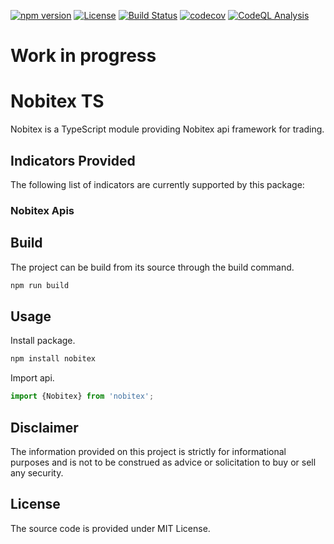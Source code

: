 [![npm version](https://badge.fury.io/js/nobitex.svg)](https://badge.fury.io/js/nobitex)
[![License](https://img.shields.io/badge/License-MIT-blue.svg)](https://opensource.org/licenses/MIT)
[![Build Status](https://github.com/TheServat/nobitex/actions/workflows/ci.yml/badge.svg)](https://github.com/TheServat/nobitex/actions/workflows/ci.yml)
[![codecov](https://codecov.io/gh/TheServat/nobitex/branch/main/graph/badge.svg?token=302HZICPD0)](https://codecov.io/gh/TheServat/nobitex)
[![CodeQL Analysis](https://github.com/TheServat/nobitex/actions/workflows/codeql-analysis.yml/badge.svg)](https://github.com/TheServat/nobitex/actions/workflows/codeql-analysis.yml)

# Work in progress

# Nobitex TS

Nobitex is a TypeScript module providing Nobitex api framework for trading.

## Indicators Provided

The following list of indicators are currently supported by this package:

### Nobitex Apis

## Build

The project can be build from its source through the build command.

```bash
npm run build
```

## Usage

Install package.

```bash
npm install nobitex
```

Import api.

```TypeScript
import {Nobitex} from 'nobitex';


```

## Disclaimer

The information provided on this project is strictly for informational purposes and is not to be construed as advice or solicitation to buy or sell any security.

## License

The source code is provided under MIT License.
